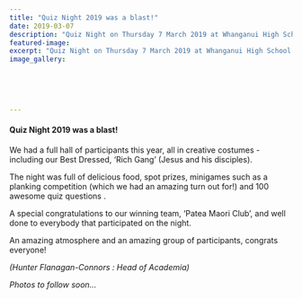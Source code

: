 ```yaml
---
title: "Quiz Night 2019 was a blast!"
date: 2019-03-07
description: "Quiz Night on Thursday 7 March 2019 at Whanganui High School was a blast!.."
featured-image: 
excerpt: "Quiz Night on Thursday 7 March 2019 at Whanganui High School was a blast!"
image_gallery:
    
    
    
    
    
---
```


<h4>Quiz Night 2019 was a blast!</h4>
<p>We had a full hall of participants this year, all in creative costumes - including our Best Dressed, &lsquo;Rich Gang&rsquo; (Jesus and his disciples).</p>
<p>The night was full of delicious food, spot prizes, minigames such as a planking competition (which we had an amazing turn out for!) and 100 awesome quiz questions .</p>
<p>A special congratulations to our winning team, &lsquo;Patea Maori Club&rsquo;, and well done to everybody that participated on the night.</p>
<p>An amazing atmosphere and an amazing group of participants, congrats everyone!</p>
<p><em>(Hunter Flanagan-Connors : Head of Academia)</em></p>
<p><em>Photos to follow soon...</em></p>

